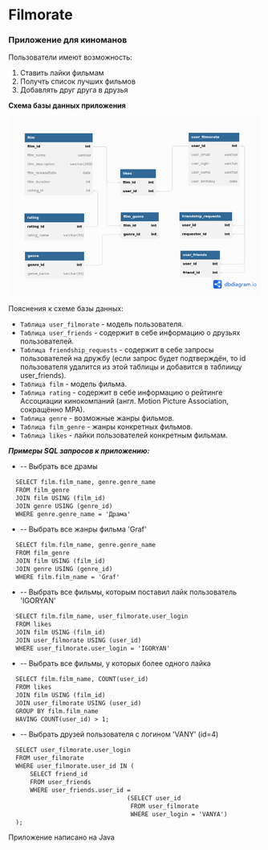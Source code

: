 # Filmorate

### Приложение для киноманов

Пользователи имеют возможность:
1. Ставить лайки фильмам
2. Получть список лучших фильмов
3. Добавлять друг друга в друзья

**Схема базы данных приложения**

![db_schema](https://github.com/SeregaGitHub/java-filmorate/blob/add-friends-likes/filmorate.png)

Пояснения к схеме базы данных:
* `Таблица user_filmorate` - модель пользователя.
* `Таблица user_friends` - содержит в себе информацию о друзьях пользователей.
* `Таблица friendship_requests` - содержит в себе запросы пользователей на дружбу
  (если запрос будет подтверждён, то id пользователя удалится из этой таблицы и 
                       добавится в таблиицу user_friends).
* `Таблица film` - модель фильма.
* `Таблица rating` - содержит в себе информацию о рейтинге Ассоциации кинокомпаний
  (англ. Motion Picture Association, сокращённо МРА).
* `Таблица genre` - возможные жанры фильмов.
* `Таблица film_genre` - жанры конкретных фильмов.
* `Таблица likes` - лайки пользователей конкретным фильмам.

***Примеры SQL запросов к приложению:***
* -- Выбрать все драмы
```
  SELECT film.film_name, genre.genre_name  
  FROM film_genre  
  JOIN film USING (film_id)  
  JOIN genre USING (genre_id)  
  WHERE genre.genre_name = 'Драма'
```
* -- Выбрать все жанры фильма 'Graf'
```
  SELECT film.film_name, genre.genre_name  
  FROM film_genre  
  JOIN film USING (film_id)  
  JOIN genre USING (genre_id)  
  WHERE film.film_name = 'Graf'
```
* -- Выбрать все фильмы, которым поставил лайк пользователь 'IGORYAN'
```
  SELECT film.film_name, user_filmorate.user_login  
  FROM likes  
  JOIN film USING (film_id)  
  JOIN user_filmorate USING (user_id)  
  WHERE user_filmorate.user_login = 'IGORYAN'
```
* -- Выбрать все фильмы, у которых более одного лайка
```  
  SELECT film.film_name, COUNT(user_id)  
  FROM likes  
  JOIN film USING (film_id)  
  JOIN user_filmorate USING (user_id)  
  GROUP BY film.film_name  
  HAVING COUNT(user_id) > 1;
```
* -- Выбрать друзей пользователя с логином 'VANY' (id=4)
```
  SELECT user_filmorate.user_login  
  FROM user_filmorate  
  WHERE user_filmorate.user_id IN (  
      SELECT friend_id  
      FROM user_friends  
      WHERE user_friends.user_id =  
                                 (SELECT user_id  
                                  FROM user_filmorate  
                                  WHERE user_login = 'VANYA')  
  );
```

Приложение написано на Java
